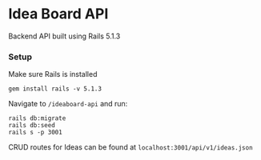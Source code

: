 # Idea Board API

Backend API built using Rails 5.1.3

### Setup

Make sure Rails is installed

```
gem install rails -v 5.1.3
```

Navigate to `/ideaboard-api` and run:

    rails db:migrate
    rails db:seed
    rails s -p 3001

CRUD routes for Ideas can be found at `localhost:3001/api/v1/ideas.json`
